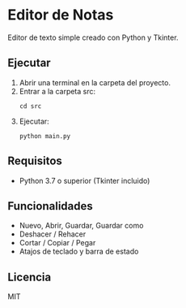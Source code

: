 # Editor de Notas

Editor de texto simple creado con Python y Tkinter.

## Ejecutar
1. Abrir una terminal en la carpeta del proyecto.
2. Entrar a la carpeta src:
   ```batch
   cd src
   ```
3. Ejecutar:
   ```batch
   python main.py
   ```

## Requisitos
- Python 3.7 o superior (Tkinter incluido)

## Funcionalidades
- Nuevo, Abrir, Guardar, Guardar como
- Deshacer / Rehacer
- Cortar / Copiar / Pegar
- Atajos de teclado y barra de estado

## Licencia
MIT
